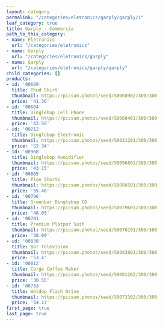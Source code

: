 ```yaml
---
layout: category
permalink: "/categories/eletronics/garply/garply/1"
leaf_category: true
title: Garply - Commercia
path_to_this_category:
- name: Eletronics
  url: "/categories/eletronics"
- name: Garply
  url: "/categories/eletronics/garply"
- name: Garply
  url: "/categories/eletronics/garply/garply"
child_categories: []
products:
- id: '00689'
  title: Thud Shirt
  thumbnail: https://picsum.photos/seed/S0068902/300/300
  price: '41.36'
- id: '00604'
  title: Dinglebop Cell Phone
  thumbnail: https://picsum.photos/seed/S0060401/300/300
  price: '43.56'
- id: '00212'
  title: Dinglebop Electronic
  thumbnail: https://picsum.photos/seed/S0021201/300/300
  price: '52.34'
- id: '00968'
  title: Dinglebop Humidifier
  thumbnail: https://picsum.photos/seed/S0096801/300/300
  price: '43.15'
- id: '00865'
  title: Ploo Shorts
  thumbnail: https://picsum.photos/seed/S0086501/300/300
  price: '55.46'
- id: '00796'
  title: Greenbar Dinglebop CD
  thumbnail: https://picsum.photos/seed/S0079601/300/300
  price: '48.05'
- id: '00701'
  title: Premium Platpor Suit
  thumbnail: https://picsum.photos/seed/S0070101/300/300
  price: '38.09'
- id: '00838'
  title: Bar Television
  thumbnail: https://picsum.photos/seed/S0083801/300/300
  price: '53.4'
- id: '00012'
  title: Corge Coffee Maker
  thumbnail: https://picsum.photos/seed/S0001202/300/300
  price: '38.55'
- id: '00733'
  title: Waldop Flash Drive
  thumbnail: https://picsum.photos/seed/S0073302/300/300
  price: '54.17'
first_page: true
last_page: true
---
```

